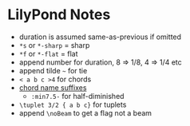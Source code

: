 # LilyPond Notes

* duration is assumed same-as-previous if omitted
* `*s` or `*-sharp` = sharp
* `*f` or `*-flat` = flat
* append number for duration, 8 => 1/8, 4 => 1/4 etc
* append tilde `~` for tie
* `< a b c >4` for chords
* [chord name suffixes](https://lilypond.org/doc/v2.25/Documentation/notation/common-chord-modifiers)
  - `:min7.5-` for half-diminished
* `\tuplet 3/2 { a b c}` for tuplets
* append `\noBeam` to get a flag not a beam
